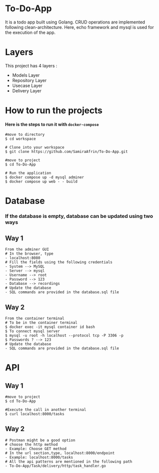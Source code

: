 # To-Do-App
It is a todo app built using Golang. CRUD operations are implemented following clean-architecture. Here, echo framework and mysql is used for the execution of the app. 

# Layers
This project has 4 layers :
* Models Layer
* Repository Layer
* Usecase Layer
* Delivery Layer

# How to run the projects
#### Here is the steps to run it with ```docker-compose```

```
#move to directory
$ cd workspace

# Clone into your workspace
$ git clone https://github.com/SamiraAfrin/To-Do-App.git

#move to project
$ cd To-Do-App

# Run the application
$ docker compose up -d mysql adminer
$ docker compose up web - - build
```
# Database
### If the database is empty, database can be updated using two ways

## Way 1
```
From the adminer GUI
# In the browser, type 
- localhost:8080
# Fill the fields using the following credentials
- System --> MySQL
- Server --> mysql
- Username --> root
- Password --> 123
- Database --> recordings
# Update the database
- SQL commands are provided in the database.sql file
```
## Way 2
```
From the container terminal
# To be in the container terminal
$ docker exec -it mysql container id bash
$ To connect mysql server
$ mysql -u root -h localhost --protocol tcp -P 3306 -p
$ Passwords ? --> 123
# Update the database
- SQL commands are provided in the database.sql file
```
# API
## Way 1
```
#move to project
$ cd To-Do-App

#Execute the call in another terminal
$ curl localhost:8000/tasks
```
## Way 2
```
# Postman might be a good option 
# choose the http method
- Example: Choose GET method 
# In the url section,type, localhost:8000/endpoint
- Example: localhost:8000/tasks
# All the api patterns are mentioned in the following path
- To-Do-App/Task/delivery/http/task_handler.go
```
